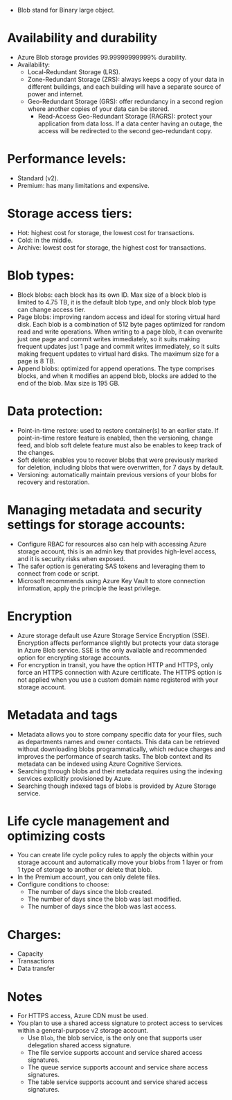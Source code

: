 - Blob stand for Binary large object.
# Availability and durability
- Azure Blob storage provides 99.99999999999% durability.
- Availability:
	- Local-Redundant Storage (LRS).
	- Zone-Redundant Storage (ZRS): always keeps a copy of your data in different buildings, and each building will have a separate source of power and internet.
	- Geo-Redundant Storage (GRS): offer redundancy in a second region where another copies of your data can be stored.
		- Read-Access Geo-Redundant Storage (RAGRS): protect your application from data loss. If a data center having an outage, the access will be redirected to the second geo-redundant copy.
# Performance levels:
- Standard (v2).
- Premium: has many limitations and expensive.
# Storage access tiers:
- Hot: highest cost for storage, the lowest cost for transactions.
- Cold: in the middle. 
- Archive: lowest cost for storage, the highest cost for transactions.
# Blob types:
- Block blobs: each block has its own ID. Max size of a block blob is limited to 4.75 TB, it is the default blob type, and only block blob type can change access tier. 
- Page blobs: improving random access and ideal for storing virtual hard disk. Each blob is a combination of 512 byte pages optimized for random read and write operations. When writing to a page blob, it can overwrite just one page and commit writes immediately, so it suits making frequent updates just 1 page and commit writes immediately, so it suits making frequent updates to virtual hard disks.  The maximum size for a page is 8 TB.
- Append blobs: optimized for append operations. The type comprises blocks, and when it modifies an append blob, blocks are added to the end of the blob. Max size is 195 GB.
# Data protection:
- Point-in-time restore: used to restore container(s) to an earlier state. If point-in-time restore feature is enabled, then the versioning, change feed, and blob soft delete feature must also be enables to keep track of the changes.
- Soft delete: enables you to recover blobs that were previously marked for deletion, including blobs that were overwritten, for 7 days by default.
- Versioning: automatically maintain previous versions of your blobs for recovery and restoration.
# Managing metadata and security settings for storage accounts:
- Configure RBAC for resources also can help with accessing Azure storage account, this is an admin key that provides high-level access, and it is security risks when exposed.
- The safer option is generating SAS tokens and leveraging them to connect from code or script.
- Microsoft recommends using Azure Key Vault to store connection information, apply the principle the least privilege.
# Encryption
- Azure storage default use Azure Storage Service Encryption (SSE). Encryption affects performance slightly but protects your data storage in Azure Blob service. SSE is the only available and recommended option for encrypting storage accounts. 
- For encryption in transit, you have the option HTTP and HTTPS, only force an HTTPS connection with Azure certificate. The HTTPS option is not applied when you use a custom domain name registered with your storage account.
# Metadata and tags
- Metadata allows you to store company specific data for your files, such as departments names and owner contacts. This data can be retrieved without downloading blobs programmatically, which reduce charges and improves the performance of search tasks. The blob context and its metadata can be indexed using Azure Cognitive Services.
- Searching through blobs and their metadata requires using the indexing services explicitly provisioned by Azure.
- Searching though indexed tags of blobs is provided by Azure Storage service.
# Life cycle management and optimizing costs
- You can create life cycle policy rules to apply the objects within your storage account and automatically move your blobs from 1 layer or from 1 type of storage to another or delete that blob.
- In the Premium account, you can only delete files.
- Configure conditions to choose:
	- The number of days since the blob created.
	- The number of days since the blob was last modified.
	- The number of days since the blob was last access.
# Charges:
- Capacity
- Transactions
- Data transfer
# Notes
- For HTTPS access, Azure CDN must be used.
- You plan to use a shared access signature to protect access to services within a general-purpose v2 storage account.
	- Use `Blob`, the blob service, is the only one that supports user delegation shared access signature.
	- The file service supports account and service shared access signatures.
	- The queue service supports account and service share access signatures.
	- The table service supports account and service shared access signatures.